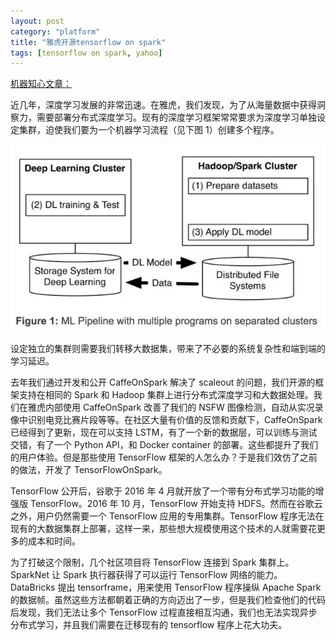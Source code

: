 ```yaml
---
layout: post
category: "platform"
title: "雅虎开源tensorflow on spark"
tags: [tensorflow on spark, yahoo]
---
```



[机器知心文章：](https://mp.weixin.qq.com/s?__biz=MzA3MzI4MjgzMw==&mid=2650723201&idx=2&sn=81dd9fbd5f00b1d17437c17a2e14f8c9&chksm=871b17ffb06c9ee92edc24c76eb32c05173ce2831c4109fb779293fdec9de146bf5e34fadd6d&scene=0&pass_ticket=cRg%2Fd4VBk6Un%2BRmxRlIcTdkS45x%2BlrSXeEh%2BFaF%2FTqiBl%2Ba0V%2BvF404WLkESRtTu#rd)


近几年，深度学习发展的非常迅速。在雅虎，我们发现，为了从海量数据中获得洞察力，需要部署分布式深度学习。现有的深度学习框架常常要求为深度学习单独设定集群，迫使我们要为一个机器学习流程（见下图 1）创建多个程序。

![](../assets/tf-on-spark-figure1.jpg)

设定独立的集群则需要我们转移大数据集，带来了不必要的系统复杂性和端到端的学习延迟。

去年我们通过开发和公开 CaffeOnSpark 解决了 scaleout 的问题，我们开源的框架支持在相同的 Spark 和 Hadoop 集群上进行分布式深度学习和大数据处理。我们在雅虎内部使用 CaffeOnSpark 改善了我们的 NSFW 图像检测，自动从实况录像中识别电竞比赛片段等等。在社区大量有价值的反馈和贡献下，CaffeOnSpark 已经得到了更新，现在可以支持 LSTM，有了一个新的数据层，可以训练与测试交错，有了一个 Python API，和 Docker container 的部署。这些都提升了我们的用户体验。但是那些使用 TensorFlow 框架的人怎么办？于是我们效仿了之前的做法，开发了 TensorFlowOnSpark。

TensorFlow 公开后，谷歌于 2016 年 4 月就开放了一个带有分布式学习功能的增强版 TensorFlow。2016 年 10 月，TensorFlow 开始支持 HDFS。然而在谷歌云之外，用户仍然需要一个 TensorFlow 应用的专用集群。TensorFlow 程序无法在现有的大数据集群上部署，这样一来，那些想大规模使用这个技术的人就需要花更多的成本和时间。

为了打破这个限制，几个社区项目将 TensorFlow 连接到 Spark 集群上。SparkNet 让 Spark 执行器获得了可以运行 TensorFlow 网络的能力。DataBricks 提出 tensorframe，用来使用 TensorFlow 程序操纵 Apache Spark 的数据帧。虽然这些方法都朝着正确的方向迈出了一步，但是我们检查他们的代码后发现，我们无法让多个 TensorFlow 过程直接相互沟通，我们也无法实现异步分布式学习，并且我们需要在迁移现有的 tensorflow 程序上花大功夫。
